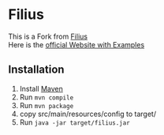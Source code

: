 # Filius
This is a Fork from [Filius](https://svn.savannah.nongnu.org/viewvc/filius/)  
Here is the [official Website with Examples](https://www.lernsoftware-filius.de/)
## Installation
1. Install [Maven](https://maven.apache.org/install.html)
2. Run ```mvn compile```
3. Run ```mvn package```
4. copy src/main/resources/config to target/
5. Run ```java -jar target/filius.jar```
